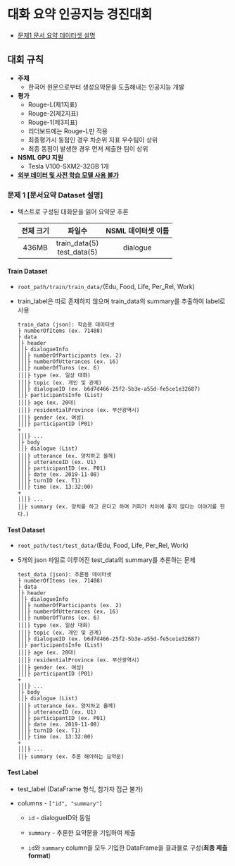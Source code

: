 # 대화 요약 인공지능 경진대회

- [문제1 문서 요약 데이터셋 설명](#문제-1-문서요약-dataset-설명)

## 대회 규칙

- **주제**
  - 한국어 원문으로부터 생성요약문을 도출해내는 인공지능 개발
- **평가**
  - Rouge-L(제1지표)
  - Rouge-2(제2지표)
  - Rouge-1(제3지표)
  - 리더보드에는 Rouge-L만 적용
  - 최종평가시 동점인 경우 차순위 지표 우수팀이 상위
  - 최종 동점이 발생한 경우 먼저 제출한 팀이 상위
- **NSML GPU 지원**
  - Tesla V100-SXM2-32GB 1개
- **<u>외부 데이터 및 사전 학습 모델 사용 불가</u>**

### 문제 1 **[문서요약 Dataset 설명]**

- 텍스트로 구성된 대화문을 읽어 요약문 추론

  | 전체 크기 |            파일수             | NSML 데이터셋 이름 |
  | :-------: | :---------------------------: | :--------:|
  |   436MB   | train_data(5)<br>test_data(5) | dialogue |

#### Train Dataset

- `root_path/train/train_data/`(Edu, Food, Life, Per_Rel, Work)
- train_label은 따로 존재하지 않으며 train_data의 summary를 추출하여 label로 사용

  ```
  train_data (json): 학습용 데이터셋
  ├ numberOfItems (ex. 71408)
  ├ data
  │├ header
  ││├ dialogueInfo
  │││├ numberOfParticipants (ex. 2)
  │││├ numberOfUtterances (ex. 16)
  │││├ numberOfTurns (ex. 6)
  │││├ type (ex. 일상 대화)
  │││├ topic (ex. 개인 및 관계)
  │││├ dialogueID (ex. b6d7d466-25f2-5b3e-a55d-fe5ce1e32687)
  ││├ participantsInfo (List)
  │││├ age (ex. 20대)
  │││├ residentialProvince (ex. 부산광역시)
  │││├ gender (ex. 여성)
  │││├ participantID (P01)
  +
  │││├ ...
  │├ body
  ││├ dialogue (List)
  │││├ utterance (ex. 양치하고 올께)
  │││├ utteranceID (ex. U1)
  │││├ participantID (ex. P01)
  │││├ date (ex. 2019-11-08)
  │││├ turnID (ex. T1)
  │││├ time (ex. 13:32:00)
  +
  │││├ ...
  ││├ summary (ex. 양치를 하고 온다고 하며 커피가 치아에 좋지 않다는 이야기를 한다.)
  ```

#### Test Dataset

- `root_path/test/test_data/`(Edu, Food, Life, Per_Rel, Work)
- 5개의 json 파일로 이루어진 test_data의 summary를 추론하는 문제

  ```
  test_data (json): 추론용 데이터셋
  ├ numberOfItems (ex. 71408)
  ├ data
  │├ header
  ││├ dialogueInfo
  │││├ numberOfParticipants (ex. 2)
  │││├ numberOfUtterances (ex. 16)
  │││├ numberOfTurns (ex. 6)
  │││├ type (ex. 일상 대화)
  │││├ topic (ex. 개인 및 관계)
  │││├ dialogueID (ex. b6d7d466-25f2-5b3e-a55d-fe5ce1e32687)
  ││├ participantsInfo (List)
  │││├ age (ex. 20대)
  │││├ residentialProvince (ex. 부산광역시)
  │││├ gender (ex. 여성)
  │││├ participantID (P01)
  +
  │││├ ...
  │├ body
  ││├ dialogue (List)
  │││├ utterance (ex. 양치하고 올께)
  │││├ utteranceID (ex. U1)
  │││├ participantID (ex. P01)
  │││├ date (ex. 2019-11-08)
  │││├ turnID (ex. T1)
  │││├ time (ex. 13:32:00)
  +
  │││├ ...
  ││├ summary (ex. 추론 해야하는 요약문)
  ```

#### Test Label

- test_label (DataFrame 형식, 참가자 접근 불가)

- columns - `["id", "summary"]`

  - `id` - dialogueID와 동일

  - `summary` - 추론한 요약문을 기입하여 제출

  - `id`와 `summary` column을 모두 기입한 DataFrame을 결과물로 구성(**최종 제출 format**)
